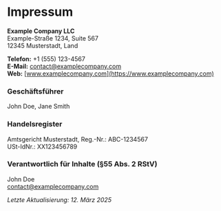 # Impressum

**Example Company LLC**  
Example-Straße 1234, Suite 567  
12345 Musterstadt, Land  

**Telefon:** +1 (555) 123-4567  
**E-Mail:** contact@examplecompany.com  
**Web:** [www.examplecompany.com](https://www.examplecompany.com)

### Geschäftsführer  
John Doe, Jane Smith  

### Handelsregister  
Amtsgericht Musterstadt, Reg.-Nr.: ABC-1234567  
USt-IdNr.: XX123456789  

### Verantwortlich für Inhalte (§55 Abs. 2 RStV)  
John Doe  
contact@examplecompany.com  

_Letzte Aktualisierung: 12. März 2025_
